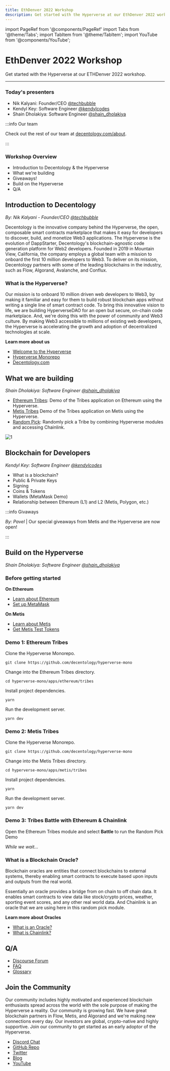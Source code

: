 ```yaml
---
title: EthDenver 2022 Workshop
description: Get started with the Hyperverse at our EthDenver 2022 workshop.
---
```


import PageRef from '@components/PageRef'
import Tabs from '@theme/Tabs';
import TabItem from '@theme/TabItem';
import YouTube from '@components/YouTube';

# EthDenver 2022 Workshop

Get started with the Hyperverse at our ETHDenver 2022 workshop.

---

### Today's presenters

- Nik Kalyani: Founder/CEO [@techbubble](https://twitter.com/techbubble)
- Kendyl Key: Software Engineer [@kendylcodes](https://twitter.com/KendylCodes)
- Shain Dholakiya: Software Engineer [@shain_dholakiya](https://twitter.com/shain_dholakiya)

:::info Our team

Check out the rest of our team at [decentology.com/about](https://www.decentology.com/about).

:::

### Workshop Overview

- Introduction to Decentology & the Hyperverse
- What we're building
- Giveaways!
- Build on the Hyperverse
- Q/A

## Introduction to Decentology

_By: Nik Kalyani - Founder/CEO [@techbubble](https://twitter.com/techbubble)_

Decentology is the innovative company behind the Hyperverse, the open, composable smart
contracts marketplace that makes it easy for developers to discover, build, and monetize
Web3 applications. The Hyperverse is the evolution of DappStarter, Decentology's
blockchain-agnostic code generation platform for Web2 developers. Founded in 2019 in
Mountain View, California, the company employs a global team with a mission to onboard the
first 10 million developers to Web3. To deliver on its mission, Decentology partners with some of the leading blockchains in the industry, such as Flow, Algorand, Avalanche, and Conflux.

### What is the Hyperverse?

Our mission is to onboard 10 million driven web developers to Web3, by making it familiar and easy for them to build robust blockchain apps without writing a single line of smart contract code. To bring this innovative vision to life, we are building HyperverseDAO for an open but secure, on-chain code marketplace. And, we're doing this with the power of community and Web3 culture. By making Web3 accessible to millions of existing web developers, the Hyperverse is accelerating the growth and adoption of decentralized technologies at scale.

**Learn more about us**

- [Welcome to the Hyperverse](../../../basics/welcome.md)
- [Hyperverse Monorepo](https://github.com/decentology/hyperverse-mono)
- [Decentology.com](https://www.decentology.com/)

## What we are building

_Shain Dholakiya: Software Engineer [@shain_dholakiya](https://twitter.com/shain_dholakiya)_

- [Ethereum Tribes](https://github.com/decentology/hyperverse-mono/tree/main/apps/ethereum/tribes): Demo of the Tribes application on Ethereum using the Hyperverse.
- [Metis Tribes](https://github.com/decentology/hyperverse-mono/tree/main/apps/metis/tribes) Demo of the Tribes application on Metis using the Hyperverse.
- [Random Pick](https://github.com/decentology/hyperverse-mono/blob/main/apps/ethereum/tribes/src/pages/battle.tsx): Randomly pick a Tribe by combining Hyperverse modules and accessing Chainlink.

![1](/img/content/docs/ethdenver-2022/battle.png)

## Blockchain for Developers

_Kendyl Key: Software Engineer [@kendylcodes](https://twitter.com/KendylCodes)_

- What is a blockchain?
- Public & Private Keys
- Signing
- Coins & Tokens
- Wallets (MetaMask Demo)
- Relationship between Ethereum (L1) and L2 (Metis, Polygon, etc.)

:::info Givaways

_By: Pavel_ | Our special giveaways from Metis and the Hyperverse are now open!

:::

## Build on the Hyperverse

_Shain Dholakiya: Software Engineer [@shain_dholakiya](https://twitter.com/shain_dholakiya)_

### Before getting started

**On Ethereum**

- [Learn about Ethereum](../../../build/blockchain/ethereum)
- [Set up MetaMask](../../wallet/metamask)

**On Metis**

- [Learn about Metis](../../../build/blockchain/metis)
- [Get Metis Test Tokens](../../../learn/tokens/metis)

### Demo 1: Ethereum Tribes

Clone the Hyperverse Monorepo.

```
git clone https://github.com/decentology/hyperverse-mono
```

Change into the Ethereum Tribes directory.

```
cd hyperverse-mono/apps/ethereum/tribes
```

Install project dependencies.

```
yarn
```

Run the development server.

```
yarn dev
```

### Demo 2: Metis Tribes

Clone the Hyperverse Monorepo.

```
git clone https://github.com/decentology/hyperverse-mono
```

Change into the Metis Tribes directory.

```
cd hyperverse-mono/apps/metis/tribes
```

Install project dependencies.

```
yarn
```

Run the development server.

```
yarn dev
```

### Demo 3: Tribes Battle with Ethereum & Chainlink

Open the Ethereum Tribes module and select **Battle** to run the Random Pick Demo

_While we wait..._

### What is a Blockchain Oracle?

Blockchain oracles are entities that connect blockchains to external systems, thereby enabling smart contracts to execute based upon inputs and outputs from the real world.

Essentially an oracle provides a bridge from on chain to off chain data. It enables smart contracts to view data like stock/crypto prices, weather, sporting event scores, and any other real world data. And Chainlink is an oracle that we are using here in this random pick module.

**Learn more about Oracles**

- [What is an Oracle?](https://chain.link/education/blockchain-oracles)
- [What is Chainlink?](https://blog.chain.link/what-is-blockchain/)

## Q/A

- [Discourse Forum](https://gov.decentology.com/)
- [FAQ](../../../basics/faq.md)
- [Glossary](../../../basics/glossary)

## Join the Community

Our community includes highly motivated and experienced blockchain enthusiasts spread across the world with the sole purpose of making the Hyperverse a reality. Our community is growing fast. We have great blockchain partners in Flow, Metis, and Algorand and we're making new connections every day. Our investors are global, crypto-native and highly supportive. Join our community to get started as an early adoptor of the Hyperverse.

- [Discord Chat](https://discord.com/invite/uqecGxg)
- [GitHub Repo](https://github.com/decentology)
- [Twitter](https://twitter.com/Decentology)
- [Blog](https://www.decentology.com/blog)
- [YouTube](https://www.youtube.com/c/Decentology)
